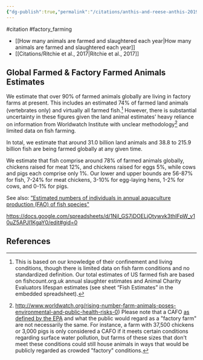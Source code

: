 ```yaml
---
{"dg-publish":true,"permalink":"/citations/anthis-and-reese-anthis-2019/","created":"2024-03-10T16:30:53.000+00:00","updated":"2025-09-28T23:40:55.724+01:00"}
---
```


#citation #factory_farming 

- [[How many animals are farmed and slaughtered each year\|How many animals are farmed and slaughtered each year]]
- [[Citations/Ritchie et al., 2017\|Ritchie et al., 2017]]
## Global Farmed & Factory Farmed Animals Estimates
We estimate that over 90% of farmed animals globally are living in factory farms at present. This includes an estimated 74% of farmed land animals (vertebrates only) and virtually all farmed fish.[^1] However, there is substantial uncertainty in these figures given the land animal estimates’ heavy reliance on information from Worldwatch Institute with unclear methodology[^2] and limited data on fish farming.

In total, we estimate that around 31.0 billion land animals and 38.8 to 215.9 billion fish are being farmed globally at any given time.

We estimate that fish comprise around 78% of farmed animals globally, chickens raised for meat 12%, and chickens raised for eggs 5%, while cows and pigs each comprise only 1%. Our lower and upper bounds are 56-87% for fish, 7-24% for meat chickens, 3-10% for egg-laying hens, 1-2% for cows, and 0-1% for pigs.

See also: [”Estimated numbers of individuals in annual aquaculture production (FAO) of fish species"](http://fishcount.org.uk/studydatascreens2/2015/numbers-of-farmed-fish-B0-2015.php?countrysort=United%252BStates%252Bof%252BAmerica)

https://docs.google.com/spreadsheets/d/1Njl_GS7jDOELjOtywvk3thIFpW_v10uZ5APJl1KgaY0/edit#gid=0

## References
[^1]: This is based on our knowledge of their confinement and living conditions, though there is limited data on fish farm conditions and no standardized definition. Our total estimates of US farmed fish are based on fishcount.org.uk annual slaughter estimates and Animal Charity Evaluators lifespan estimates (see sheet “Fish Estimates” in the embedded spreadsheet).
[^2]: http://www.worldwatch.org/rising-number-farm-animals-poses-environmental-and-public-health-risks-0) Please note that a CAFO [as defined by the EPA](https://www3.epa.gov/npdes/pubs/sector_table.pdf) and what the public would regard as a "factory farm" are not necessarily the same. For instance, a farm with 37,500 chickens or 3,000 pigs is only considered a CAFO if it meets certain conditions regarding surface water pollution, but farms of these sizes that don't meet these conditions could still house animals in ways that would be publicly regarded as crowded "factory" conditions.
 

